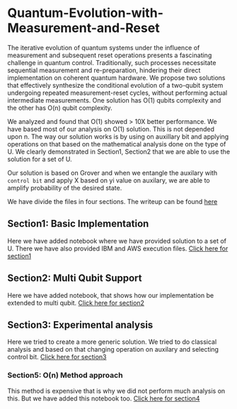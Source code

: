 # Quantum-Evolution-with-Measurement-and-Reset

The iterative evolution of quantum systems under the influence of measurement and subsequent reset operations presents a fascinating challenge in quantum control. Traditionally, such processes necessitate sequential measurement and re-preparation, hindering their direct implementation on coherent quantum hardware. We propose two solutions that effectively synthesize the conditional evolution of a two-qubit system undergoing repeated measurement-reset cycles, without performing actual intermediate measurements. One solution has O(1) qubits complexity and the other has O(n) qubit complexity.

We analyzed and found that O(1) showed > 10X better performance. We have based most of our analysis on O(1) solution. This is not depended upon n. The way our solution works is by using on auxillary bit and applying operations on that based on the mathematical analysis done on the type of U. We clearly demonstrated in Section1, Section2 that we are able to use the solution for a set of U.

Our solution is based on Grover and when we entangle the auxilary with `control bit` and apply X based on yi value on auxilary, we are able to amplify probability of the desired state.

We have divide the files in four sections. The writeup can be found [here]([Final]Quantum%20Evolution%20wit%20Measuremen%20and%20Reset_%20Wells%20Fargo.pdf)

## Section1: Basic Implementation

Here we have added notebook where we have provided solution to a set of U. There we have also provided IBM and AWS execution files. [Click here for section1](section1)

## Section2: Multi Qubit Support

Here we have added notebook, that shows how our implementation be extended to multi qubit. [Click here for section2](section2)

## Section3: Experimental analysis

Here we tried to create a more generic solution. We tried to do classical analysis and based on that changing operation on auxilary and selecting control bit. [Click here for section3](section3)

### Section5: O(n) Method approach

This method is expensive that is why we did not perform much analysis on this. But we have added this notebook too. [Click here for section4](section4)
